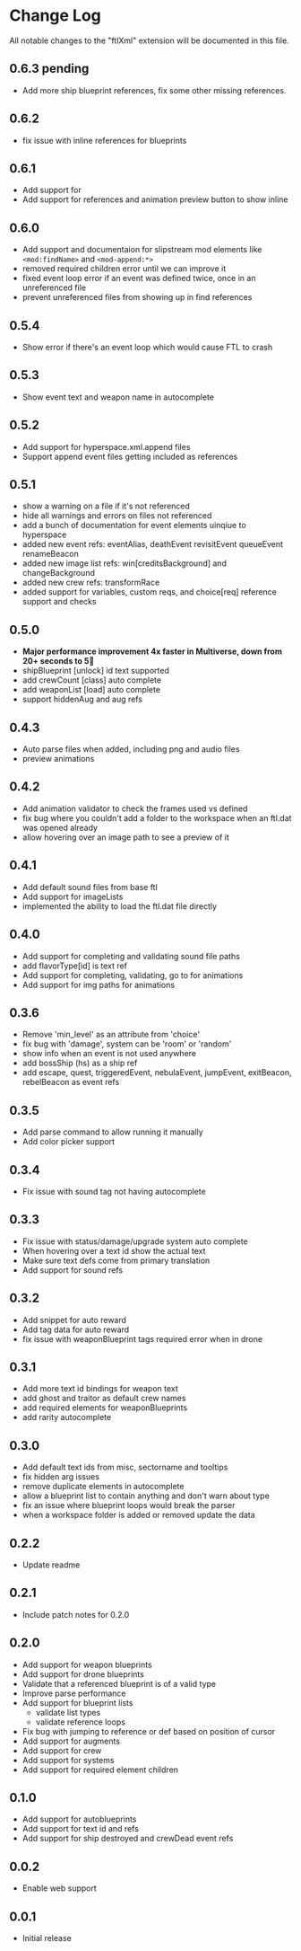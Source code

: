 # Change Log

All notable changes to the "ftlXml" extension will be documented in this file.

## 0.6.3 pending
- Add more ship blueprint references, fix some other missing references.

## 0.6.2
- fix issue with inline references for blueprints

## 0.6.1
- Add support for <shipIcon>
- Add support for references and animation preview button to show inline

## 0.6.0
- Add support and documentaion for slipstream mod elements like `<mod:findName>` and `<mod-append:*>`
- removed required children error until we can improve it
- fixed event loop error if an event was defined twice, once in an unreferenced file
- prevent unreferenced files from showing up in find references

## 0.5.4
- Show error if there's an event loop which would cause FTL to crash

## 0.5.3
- Show event text and weapon name in autocomplete

## 0.5.2
- Add support for hyperspace.xml.append files
- Support append event files getting included as references

## 0.5.1
- show a warning on a file if it's not referenced
- hide all warnings and errors on files not referenced
- add a bunch of documentation for event elements uinqiue to hyperspace
- added new event refs: eventAlias, deathEvent revisitEvent queueEvent renameBeacon
- added new image list refs: win[creditsBackground] and changeBackground
- added new crew refs: transformRace
- added support for variables, custom reqs, and choice[req] reference support and checks

## 0.5.0
- **Major performance improvement 4x faster in Multiverse, down from 20+ seconds to 5**🥳
- shipBlueprint [unlock] id text supported
- add crewCount [class] auto complete
- add weaponList [load] auto complete
- support hiddenAug and aug refs

## 0.4.3
- Auto parse files when added, including png and audio files
- preview animations

## 0.4.2
- Add animation validator to check the frames used vs defined
- fix bug where you couldn't add a folder to the workspace when an ftl.dat was opened already
- allow hovering over an image path to see a preview of it

## 0.4.1
- Add default sound files from base ftl
- Add support for imageLists
- implemented the ability to load the ftl.dat file directly

## 0.4.0
- Add support for completing and validating sound file paths
- add flavorType[id] is text ref
- Add support for completing, validating, go to for animations
- Add support for img paths for animations

## 0.3.6
- Remove 'min_level' as an attribute from 'choice'
- fix bug with 'damage', system can be 'room' or 'random'
- show info when an event is not used anywhere
- add bossShip (hs) as a ship ref 
- add escape, quest, triggeredEvent, nebulaEvent, jumpEvent, exitBeacon, rebelBeacon as event refs

## 0.3.5
- Add parse command to allow running it manually
- Add color picker support

## 0.3.4
- Fix issue with sound tag not having autocomplete

## 0.3.3
- Fix issue with status/damage/upgrade system auto complete
- When hovering over a text id show the actual text
- Make sure text defs come from primary translation
- Add support for sound refs

## 0.3.2
- Add snippet for auto reward
- Add tag data for auto reward
- fix issue with weaponBlueprint tags required error when in drone

## 0.3.1
- Add more text id bindings for weapon text
- add ghost and traitor as default crew names
- add required elements for weaponBlueprints
- add rarity autocomplete

## 0.3.0
- Add default text ids from misc, sectorname and tooltips
- fix hidden arg issues
- remove duplicate elements in autocomplete
- allow a blueprint list to contain anything and don't warn about type
- fix an issue where blueprint loops would break the parser
- when a workspace folder is added or removed update the data

## 0.2.2
- Update readme

## 0.2.1 
- Include patch notes for 0.2.0

## 0.2.0
- Add support for weapon blueprints
- Add support for drone blueprints
- Validate that a referenced blueprint is of a valid type
- Improve parse performance
- Add support for blueprint lists
  - validate list types
  - validate reference loops
- Fix bug with jumping to reference or def based on position of cursor
- Add support for augments
- Add support for crew
- Add support for systems
- Add support for required element children

## 0.1.0
- Add support for autoblueprints
- Add support for text id and refs
- Add support for ship destroyed and crewDead event refs

## 0.0.2
- Enable web support

## 0.0.1
- Initial release

